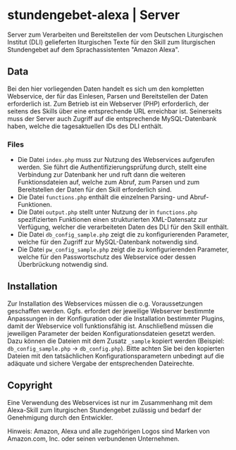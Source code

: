 # stundengebet-alexa | Server
Server zum Verarbeiten und Bereitstellen der vom Deutschen Liturgischen Institut (DLI) gelieferten liturgischen Texte für den Skill zum liturgischen Stundengebet auf dem Sprachassistenten "Amazon Alexa".

## Data
Bei den hier vorliegenden Daten handelt es sich um den kompletten Webservice, der für das Einlesen, Parsen und Bereitstellen der Daten erforderlich ist. Zum Betrieb ist ein Webserver (PHP) erforderlich, der seitens des Skills über eine entsprechende URL erreichbar ist. Seinerseits muss der Server auch Zugriff auf die entsprechende MySQL-Datenbank haben, welche die tagesaktuellen IDs des DLI enthält.

### Files
* Die Datei `index.php` muss zur Nutzung des Webservices aufgerufen werden. Sie führt die Authentifizierungsprüfung durch, stellt eine Verbindung zur Datenbank her und ruft dann die weiteren Funktionsdateien auf, welche zum Abruf, zum Parsen und zum Bereitstellen der Daten für den Skill erforderlich sind.
* Die Datei `functions.php` enthält die einzelnen Parsing- und Abruf-Funktionen.
* Die Datei `output.php` stellt unter Nutzung der in `functions.php` spezifizierten Funktionen einen strukturierten XML-Datensatz zur Verfügung, welcher die verarbeiteten Daten des DLI für den Skill enthält.
* Die Datei `db_config_sample.php` zeigt die zu konfigurierenden Parameter, welche für den Zugriff zur MySQL-Datenbank notwendig sind.
* Die Datei `pw_config_sample.php` zeigt die zu konfigurierenden Parameter, welche für den Passwortschutz des Webservice oder dessen Überbrückung notwendig sind.

## Installation
Zur Installation des Webservices müssen die o.g. Voraussetzungen geschaffen werden. Ggfs. erfordert der jeweilige Webserver bestimmte Anpassungen in der Konfiguration oder die Installation bestimmter Plugins, damit der Webservice voll funktionsfähig ist.
Anschließend müssen die jeweiligen Parameter der beiden Konfigurationsdateien gesetzt werden. Dazu können die Dateien mit dem Zusatz `_sample` kopiert werden (Beispiel: `db_config_sample.php` -> `db_config.php`). Bitte achten Sie bei den kopierten Dateien mit den tatsächlichen Konfigurationsparametern unbedingt auf die adäquate und sichere Vergabe der entsprechenden Dateirechte.
	
## Copyright
Eine Verwendung des Webservices ist nur im Zusammenhang mit dem Alexa-Skill zum liturgischen Stundengebet zulässig und bedarf der Genehmigung durch den Entwickler.

Hinweis: Amazon, Alexa und alle zugehörigen Logos sind Marken von Amazon.com, Inc. oder seinen verbundenen Unternehmen.
